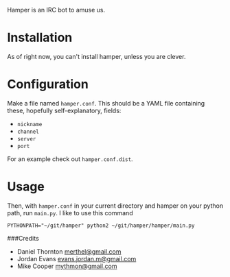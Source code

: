 Hamper is an IRC bot to amuse us.

Installation
============
As of right now, you can't install hamper, unless you are clever.

Configuration
=============
Make a file named `hamper.conf`. This should be a YAML file containing these,
hopefully self-explanatory, fields:

-   `nickname`
-   `channel`
-   `server`
-   `port`

For an example check out `hamper.conf.dist`.

Usage
=====
Then, with `hamper.conf` in your current directory and hamper on your python
path, run `main.py`. I like to use this command

    PYTHONPATH="~/git/hamper" python2 ~/git/hamper/hamper/main.py

###Credits

-   Daniel Thornton <merthel@gmail.com>
-   Jordan Evans <evans.jordan.m@gmail.com>
-   Mike Cooper <mythmon@gmail.com>
